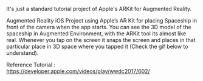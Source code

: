 It's just a standard tutorial project of Apple's ARKit for Augmented Reality. 

Augmented Reality iOS Project using Apple’s AR Kit for placing Spaceship in front of the camera when the app starts. 
You can see the 3D model of the spaceship in Augmented Environment, with the ARKit tool its almost like real. 
Whenever you tap on the screen it snaps the screen and places in that particular place in 3D space where you tapped it (Check the gif below to understand).

Reference Tutorial : https://developer.apple.com/videos/play/wwdc2017/602/
